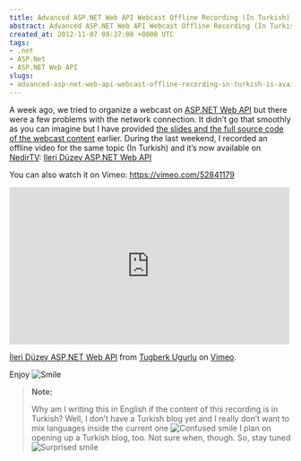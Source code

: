 ```yaml
---
title: Advanced ASP.NET Web API Webcast Offline Recording (In Turkish) is Available
abstract: Advanced ASP.NET Web API Webcast Offline Recording (In Turkish) is Available
created_at: 2012-11-07 09:27:00 +0000 UTC
tags:
- .net
- ASP.Net
- ASP.NET Web API
slugs:
- advanced-asp-net-web-api-webcast-offline-recording-in-turkish-is-available
---
```


<p>A week ago, we tried to organize a webcast on <a href="http://www.asp.net/web-api">ASP.NET Web API</a> but there were a few problems with the network connection. It didn’t go that smoothly as you can imagine but I have provided <a href="http://www.tugberkugurlu.com/archive/advanced-asp-net-web-api-webcast-slide-and-codes">the slides and the full source code of the webcast content</a> earlier. During the last weekend, I recorded an offline video for the same topic (In Turkish) and it’s now available on <a href="http://nedirtv.com">NedirTV</a>: <a href="http://nedirtv.com/video/ileri-duzey-aspnet-web-api-webineri">Ileri Düzey ASP.NET Web API</a></p> <p>You can also watch it on Vimeo: <a href="https://vimeo.com/52841179">https://vimeo.com/52841179</a></p><iframe height="281" src="http://player.vimeo.com/video/52841179?badge=0" frameborder="0" width="500" allowfullscreen mozallowfullscreen webkitallowfullscreen></iframe> <p><a href="http://vimeo.com/52841179">İleri Düzey ASP.NET Web API</a> from <a href="http://vimeo.com/user6670252">Tugberk Ugurlu</a> on <a href="http://vimeo.com">Vimeo</a>.</p> <p>Enjoy <img class="wlEmoticon wlEmoticon-smile" style="border-top-style: none; border-left-style: none; border-bottom-style: none; border-right-style: none" alt="Smile" src="http://www.tugberkugurlu.com/Content/images/Uploadedbyauthors/wlw/Adva.NET-Web-API-Webcast-Slide-and-Codes_BAE6/wlEmoticon-smile.png"></p> <blockquote> <p><strong>Note:</strong></p> <p>Why am I writing this in English if the content of this recording is in Turkish? Well, I don’t have a Turkish blog yet and I really don’t want to mix languages inside the current one <img class="wlEmoticon wlEmoticon-confusedsmile" style="border-top-style: none; border-left-style: none; border-bottom-style: none; border-right-style: none" alt="Confused smile" src="http://www.tugberkugurlu.com/Content/images/Uploadedbyauthors/wlw/Adva.NET-Web-API-Webcast-Slide-and-Codes_BAE6/wlEmoticon-confusedsmile.png"> I plan on opening up a Turkish blog, too. Not sure when, though. So, stay tuned <img class="wlEmoticon wlEmoticon-surprisedsmile" style="border-top-style: none; border-left-style: none; border-bottom-style: none; border-right-style: none" alt="Surprised smile" src="http://www.tugberkugurlu.com/Content/images/Uploadedbyauthors/wlw/Adva.NET-Web-API-Webcast-Slide-and-Codes_BAE6/wlEmoticon-surprisedsmile.png"></p></blockquote>